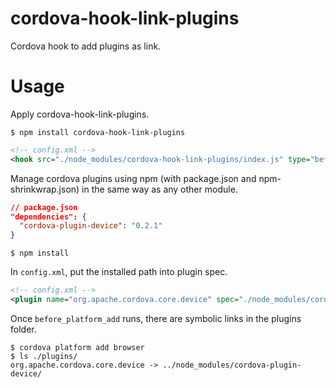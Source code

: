 # cordova-hook-link-plugins
Cordova hook to add plugins as link.

# Usage

Apply cordova-hook-link-plugins.

```shell
$ npm install cordova-hook-link-plugins
```

```xml
<!-- config.xml -->
<hook src="./node_modules/cordova-hook-link-plugins/index.js" type="before_platform_add" />
```

Manage cordova plugins using npm (with package.json and npm-shrinkwrap.json) in the same way as any other module.

```json
// package.json
"dependencies": {
  "cordova-plugin-device": "0.2.1"
}
```

```shell
$ npm install
```

In `config.xml`, put the installed path into plugin spec.

```xml
<!-- config.xml -->
<plugin name="org.apache.cordova.core.device" spec="./node_modules/cordova-plugin-device" />
```

Once `before_platform_add` runs, there are symbolic links in the plugins folder.

```shell
$ cordova platform add browser
$ ls ./plugins/
org.apache.cordova.core.device -> ../node_modules/cordova-plugin-device/
```
